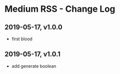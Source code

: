 # Medium RSS - Change Log

## 2019-05-17, v1.0.0
- first blood

## 2019-05-17, v1.0.1
- add generate boolean